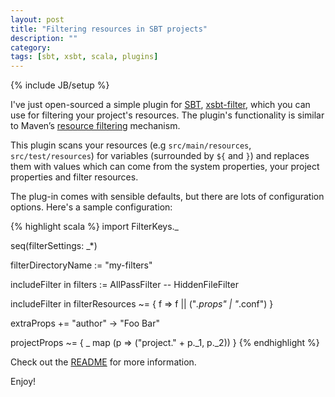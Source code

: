 ```yaml
---
layout: post
title: "Filtering resources in SBT projects"
description: ""
category: 
tags: [sbt, xsbt, scala, plugins]
---
```

{% include JB/setup %}

I've just open-sourced a simple plugin for [SBT](https://github.com/harrah/xsbt), [xsbt-filter](https://github.com/sdb/xsbt-filter), which you can use for filtering your project's resources. The plugin's functionality is similar to Maven&rsquo;s [resource filtering](http://maven.apache.org/plugins/maven-resources-plugin/examples/filter.html) mechanism.

This plugin scans your resources (e.g `src/main/resources`, `src/test/resources`) for variables (surrounded by `${` and `}`) and replaces them with values which can come from the system properties, your project properties and filter resources.

The plug-in comes with sensible defaults, but there are lots of configuration options. Here's a sample configuration:

{% highlight scala %}
import FilterKeys._

seq(filterSettings: _*)

filterDirectoryName := "my-filters"

includeFilter in filters := AllPassFilter -- HiddenFileFilter

includeFilter in filterResources ~= { f => f || ("*.props" | "*.conf") }

extraProps += "author" -> "Foo Bar"

projectProps ~= { _ map (p => ("project." + p._1, p._2)) }
{% endhighlight %}

Check out the [README](https://github.com/sdb/xsbt-filter/blob/master/README.md) for more information.

Enjoy!